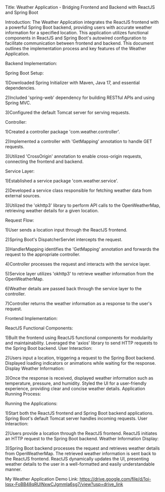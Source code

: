Title: Weather Application - Bridging Frontend and Backend with ReactJS and Spring Boot

Introduction:
The Weather Application integrates the ReactJS frontend with a powerful Spring Boot backend, providing users with accurate weather information for a
specified location. This application utilizes functional components in ReactJS and Spring Boot's autowired configuration to facilitate communication 
between frontend and backend. This document outlines the implementation process and key features of the Weather Application.

Backend Implementation:

Spring Boot Setup:

1)Downloaded Spring Initializer with Maven, Java 17, and essential dependencies.

2)Included 'spring-web' dependency for building RESTful APIs and using Spring MVC.

3)Configured the default Tomcat server for serving requests.

Controller:

1)Created a controller package 'com.weather.controller'.

2)Implemented a controller with 'GetMapping' annotation to handle GET requests.

3)Utilized 'CrossOrigin' annotation to enable cross-origin requests, connecting the frontend and backend.

Service Layer:

1)Established a service package 'com.weather.service'.

2)Developed a service class responsible for fetching weather data from external sources.

3)Utilized the 'okhttp3' library to perform API calls to the OpenWeatherMap, retrieving weather details for a given location.

Request Flow:

1)User sends a location input through the ReactJS frontend.

2)Spring Boot's DispatcherServlet intercepts the request.

3)HandlerMapping identifies the 'GetMapping' annotation and forwards the request to the appropriate controller.

4)Controller processes the request and interacts with the service layer.

5)Service layer utilizes 'okhttp3' to retrieve weather information from the OpenWeatherMap.

6)Weather details are passed back through the service layer to the controller.

7)Controller returns the weather information as a response to the user's request.

Frontend Implementation:

ReactJS Functional Components:

1)Built the frontend using ReactJS functional components for modularity and maintainability.
Leveraged the 'axios' library to send HTTP requests to the Spring Boot backend.
User Interaction:

2)Users input a location, triggering a request to the Spring Boot backend.
Displayed loading indicators or animations while waiting for the response.
Display Weather Information:

3)Once the response is received, displayed weather information such as temperature, pressure, and humidity.
Styled the UI for a user-friendly experience, providing clear and concise weather details.
Application Running Process:

Running the Applications:

1)Start both the ReactJS frontend and Spring Boot backend applications.
Spring Boot's default Tomcat server handles incoming requests.
User Interaction:

2)Users provide a location through the ReactJS frontend.
ReactJS initiates an HTTP request to the Spring Boot backend.
Weather Information Display:

3)Spring Boot backend processes the request and retrieves weather details from OpenWeatherMap.
The retrieved weather information is sent back to the ReactJS frontend.
ReactJS dynamically updates the UI, presenting weather details to the user in a well-formatted and easily understandable manner.

My Weather Application Demo Link: https://drive.google.com/file/d/1oi-lqsx-FoBB48qRUlNxwCJgmmla6sg7/view?usp=drive_link

